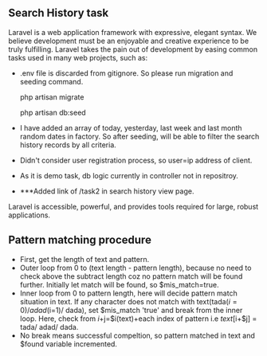 ## Search History task

Laravel is a web application framework with expressive, elegant syntax. We believe development must be an enjoyable and creative experience to be truly fulfilling. Laravel takes the pain out of development by easing common tasks used in many web projects, such as:

- .env file is discarded from gitignore. So please run migration and seeding command.

	php artisan migrate

	php artisan db:seed

- I have added an array of today, yesterday, last week and last month random dates in factory. So after seeding, will be able to filter the search history records by all criteria.
- Didn't consider user registration process, so user=ip address of client.
- As it is demo task, db logic currently in controller not in repositroy.
- ***Added link of /task2 in search history view page.

Laravel is accessible, powerful, and provides tools required for large, robust applications.

## Pattern matching procedure

- First, get the length of text and pattern.
- Outer loop from 0 to (text length - pattern length), because no need to check above the subtract length coz no pattern match will be found further. Initially let match will be found, so $mis_match=true.
- Inner loop from 0 to pattern length, here will decide pattern match situation in text. If any character does not match with text(tada($i=0)/ adad($i=1)/ dada), set $mis_match 'true' and break from the inner loop. Here, check from $i+$j=$i(text)+each index of pattern i.e $text[$i+$j] = tada/ adad/ dada.
- No break means successful compeltion, so pattern matched in text and $found variable incremented.
